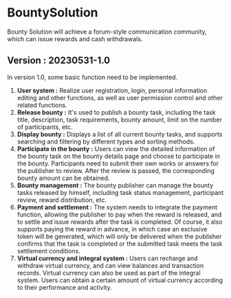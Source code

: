 # BountySolution

Bounty Solution will achieve a forum-style communication community, which can issue rewards and cash withdrawals.

## Version : 20230531-1.0

In version 1.0, some basic function need to be implemented.

1. **User system :** Realize user registration, login, personal information editing and other functions, as well as user permission control and other related functions.
2. **Release bounty :** It's used to publish a bounty task, including the task title, description, task requirements, bounty amount, limit on the number of participants, etc.
3. **Display bounty :** Displays a list of all current bounty tasks, and supports searching and filtering by different types and sorting methods.
4. **Participate in the bounty :** Users can view the detailed information of the bounty task on the bounty details page and choose to participate in the bounty. Participants need to submit their own works or answers for the publisher to review. After the review is passed, the corresponding bounty amount can be obtained.
5. **Bounty management :** The bounty publisher can manage the bounty tasks released by himself, including task status management, participant review, reward distribution, etc.
6. **Payment and settlement :** The system needs to integrate the payment function, allowing the publisher to pay when the reward is released, and to settle and issue rewards after the task is completed. Of course, it also supports paying the reward in advance, in which case an exclusive token will be generated, which will only be delivered when the publisher confirms that the task is completed or the submitted task meets the task settlement conditions.
7. **Virtual currency and integral system :** Users can recharge and withdraw virtual currency, and can view balances and transaction records. Virtual currency can also be used as part of the integral system. Users can obtain a certain amount of virtual currency according to their performance and activity.
